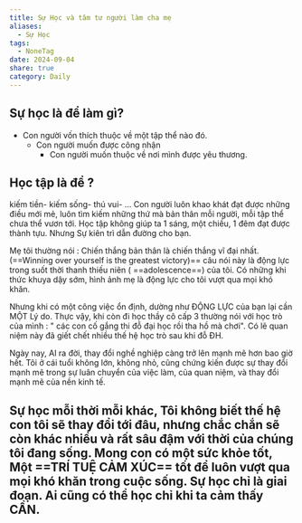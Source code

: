 ```yaml
---
title: Sự Học và tâm tư người làm cha mẹ
aliases:
  - Sự Học
tags:
  - NoneTag
date: 2024-09-04
share: true
category: Daily
---
```

## Sự học là để làm gì?

- Con người vốn thích thuộc về một tập thể nào đó.
  - Con người muốn được công nhận 
    - Con người muốn thuộc về nơi mình được yêu thương.


## Học tập là để ?
 kiếm tiền- kiếm sống- thú vui- ...
Con người luôn khao khát đạt được những điều mới mẻ, luôn tìm kiếm những thứ mà bản thân mỗi người, mỗi tập thể chưa thể vươn tới. Học tập không giúp ta 1 sáng, một chiều, 1 đêm đạt được thành tựu. Nhưng Sự kiên trì dẫn đường cho bạn.

Mẹ tôi thường nói : Chiến thắng bản thân  là chiến thắng vĩ đại nhất.(==Winning over yourself is the greatest victory)==  câu nói này là động lực trong suốt thời thanh thiếu niên ( ==adolescence==)  của tôi.  Có những khi thức khuya dậy sớm, hình ảnh mẹ là động lực cho tôi vượt qua mọi khó khăn.

Nhưng khi có một công việc ổn định, dường như ĐỘNG LỰC của bạn lại cần MỘT Lý do. Thực vậy, khi còn đi học thầy cô cấp 3 thường nói với học trò của mình : " các con cố gắng thi đỗ đại học rồi tha hồ mà chơi". Có lẽ quan niệm này đã giết chết nhiều thế hệ học trò sau khi đỗ ĐH. 

Ngày nay, AI ra đời, thay đổi nghề nghiệp càng trở lên mạnh mẽ hơn bao giờ hết. Tôi ở cái tuổi không lớn, không nhỏ, cũng chứng kiến được sự thay đổi mạnh mẽ trong sự luân chuyển của việc làm, của quan niệm, và thay đổi mạnh mẽ của nền kinh tế.

  Sự học mỗi thời mỗi khác, Tôi không biết thế hệ con tôi sẽ thay đổi tới đâu, nhưng chắc chắn sẽ còn khác nhiều và rất sâu đậm với thời của chúng tôi đang sống. Mong con có một sức khỏe tốt, Một ==TRÍ TUỆ CẢM XÚC== tốt để luôn vượt qua mọi khó khăn trong cuộc sống. Sự học chỉ là giai đoạn. Ai cũng có thể học chỉ khi ta cảm thấy CẦN.
---

